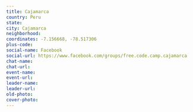 ```yaml
---
title: Cajamarca
country: Peru
state: 
city: Cajamarca
neighborhood: 
coordinates: -7.156668, -78.517306
plus-code:
social-name: Facebook
social-url: https://www.facebook.com/groups/free.code.camp.cajamarca
chat-name:
chat-url:
event-name:
event-url:
leader-name:
leader-url:
old-photo: 
cover-photo:
---
```

